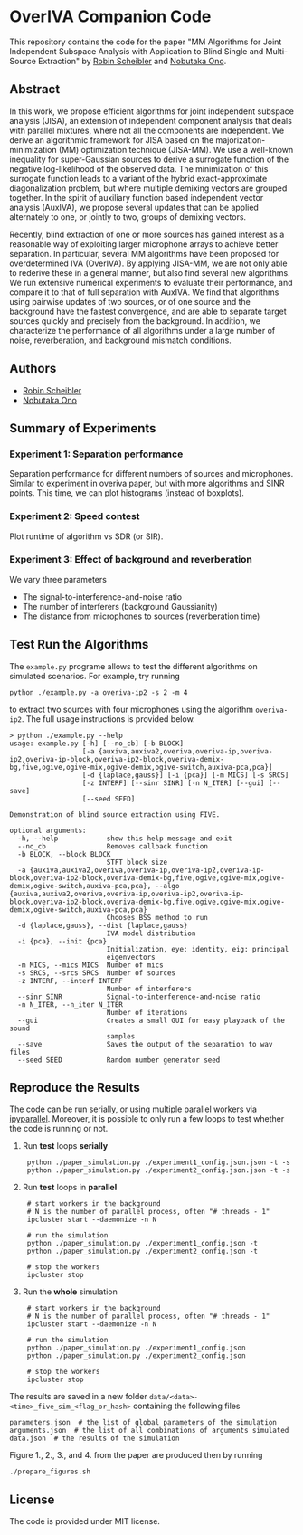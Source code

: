 OverIVA Companion Code
======================

This repository contains the code for the paper "MM Algorithms for Joint Independent Subspace Analysis with Application to Blind Single and Multi-Source Extraction" by [Robin Scheibler](http://robinscheibler.org) and [Nobutaka Ono](http://www.comp.sd.tmu.ac.jp/onolab/index-e.html).

Abstract
--------

In this work, we propose efficient algorithms for joint independent subspace analysis (JISA), an extension of independent component analysis that deals with parallel mixtures, where not all the components are independent.
We derive an algorithmic framework for JISA based on the majorization-minimization (MM) optimization technique (JISA-MM).
We use a well-known inequality for super-Gaussian sources to derive a surrogate function of the negative log-likelihood of the observed data.
The minimization of this surrogate function leads to a variant of the hybrid exact-approximate diagonalization problem, but where multiple demixing vectors are grouped together.
In the spirit of auxiliary function based independent vector analysis (AuxIVA), we propose several updates that can be applied alternately to one, or jointly to two, groups of demixing vectors.

Recently, blind extraction of one or more sources has gained interest as a reasonable way of exploiting larger microphone arrays to achieve better separation.
In particular, several MM algorithms have been proposed for overdetermined IVA (OverIVA).
By applying JISA-MM, we are not only able to rederive these in a general manner, but also find several new algorithms.
We run extensive numerical experiments to evaluate their performance, and compare it to that of full separation with AuxIVA.
We find that algorithms using pairwise updates of two sources, or of one source and the background have the fastest convergence, and are able to separate target sources quickly and precisely from the background.
In addition, we characterize the performance of all algorithms under a large number of noise, reverberation, and background mismatch conditions.

Authors
-------

* [Robin Scheibler](http://robinscheibler.org)
* [Nobutaka Ono](http://www.comp.sd.tmu.ac.jp/onolab/index-e.html)


Summary of Experiments
----------------------

### Experiment 1: Separation performance

Separation performance for different numbers of sources and microphones.
Similar to experiment in overiva paper, but with more algorithms and SINR points.
This time, we can plot histograms (instead of boxplots).

### Experiment 2: Speed contest

Plot runtime of algorithm vs SDR (or SIR).

### Experiment 3: Effect of background and reverberation

We vary three parameters

* The signal-to-interference-and-noise ratio
* The number of interferers (background Gaussianity)
* The distance from microphones to sources (reverberation time)

Test Run the Algorithms
-----------------------

The `example.py` programe allows to test the different algorithms on simulated scenarios.
For example, try running

    python ./example.py -a overiva-ip2 -s 2 -m 4

to extract two sources with four microphones using the algorithm `overiva-ip2`.
The full usage instructions is provided below.

    > python ./example.py --help
    usage: example.py [-h] [--no_cb] [-b BLOCK]
                      [-a {auxiva,auxiva2,overiva,overiva-ip,overiva-ip2,overiva-ip-block,overiva-ip2-block,overiva-demix-bg,five,ogive,ogive-mix,ogive-demix,ogive-switch,auxiva-pca,pca}]
                      [-d {laplace,gauss}] [-i {pca}] [-m MICS] [-s SRCS]
                      [-z INTERF] [--sinr SINR] [-n N_ITER] [--gui] [--save]
                      [--seed SEED]

    Demonstration of blind source extraction using FIVE.

    optional arguments:
      -h, --help            show this help message and exit
      --no_cb               Removes callback function
      -b BLOCK, --block BLOCK
                            STFT block size
      -a {auxiva,auxiva2,overiva,overiva-ip,overiva-ip2,overiva-ip-block,overiva-ip2-block,overiva-demix-bg,five,ogive,ogive-mix,ogive-demix,ogive-switch,auxiva-pca,pca}, --algo {auxiva,auxiva2,overiva,overiva-ip,overiva-ip2,overiva-ip-block,overiva-ip2-block,overiva-demix-bg,five,ogive,ogive-mix,ogive-demix,ogive-switch,auxiva-pca,pca}
                            Chooses BSS method to run
      -d {laplace,gauss}, --dist {laplace,gauss}
                            IVA model distribution
      -i {pca}, --init {pca}
                            Initialization, eye: identity, eig: principal
                            eigenvectors
      -m MICS, --mics MICS  Number of mics
      -s SRCS, --srcs SRCS  Number of sources
      -z INTERF, --interf INTERF
                            Number of interferers
      --sinr SINR           Signal-to-interference-and-noise ratio
      -n N_ITER, --n_iter N_ITER
                            Number of iterations
      --gui                 Creates a small GUI for easy playback of the sound
                            samples
      --save                Saves the output of the separation to wav files
      --seed SEED           Random number generator seed

Reproduce the Results
---------------------

The code can be run serially, or using multiple parallel workers via
[ipyparallel](https://ipyparallel.readthedocs.io/en/latest/).
Moreover, it is possible to only run a few loops to test whether the
code is running or not.

1. Run **test** loops **serially**

        python ./paper_simulation.py ./experiment1_config.json.json -t -s
        python ./paper_simulation.py ./experiment2_config.json.json -t -s

2. Run **test** loops in **parallel**

        # start workers in the background
        # N is the number of parallel process, often "# threads - 1"
        ipcluster start --daemonize -n N

        # run the simulation
        python ./paper_simulation.py ./experiment1_config.json -t
        python ./paper_simulation.py ./experiment2_config.json -t

        # stop the workers
        ipcluster stop

3. Run the **whole** simulation

        # start workers in the background
        # N is the number of parallel process, often "# threads - 1"
        ipcluster start --daemonize -n N

        # run the simulation
        python ./paper_simulation.py ./experiment1_config.json
        python ./paper_simulation.py ./experiment2_config.json

        # stop the workers
        ipcluster stop

The results are saved in a new folder `data/<data>-<time>_five_sim_<flag_or_hash>`
containing the following files

    parameters.json  # the list of global parameters of the simulation
    arguments.json  # the list of all combinations of arguments simulated
    data.json  # the results of the simulation

Figure 1., 2., 3., and 4. from the paper are produced then by running

    ./prepare_figures.sh

License
-------

The code is provided under MIT license.
